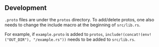 ## Development
`.proto` files are under the `protos` directory. To add/delete protos, one also needs to change the include macro at the beginning of `src/lib.rs`. 

For example, if `example.proto` is added to `protos`, `include!(concat!(env!("OUT_DIR"), "/example.rs"))` needs to be added to `src/lib.rs`.
